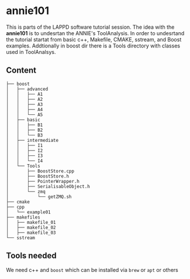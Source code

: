 # annie101 

This is parts of the LAPPD software tutorial session. The idea with the **annie101** is to undesrtan the ANNIE's ToolAnalysis. In order to undesrtand the tutorial startat from basic c++, Makefile, CMAKE, sstream, and Boost examples. Addtionally in boost dir there is a Tools directory with classes used in ToolAnalsys.

## Content
```
├── boost
│   ├── advanced
│   │   ├── A1
│   │   ├── A2
│   │   ├── A3
│   │   ├── A4
│   │   └── A5
│   ├── basic
│   │   ├── B1
│   │   ├── B2
│   │   └── B3
│   ├── intermediate
│   │   ├── I1
│   │   ├── I2
│   │   ├── I3
│   │   └── I4
│   └── Tools
│       ├── BoostStore.cpp
│       ├── BoostStore.h
│       ├── PointerWrapper.h
│       ├── SerialisableObject.h
│       └── zmq
│           └── getZMQ.sh
├── cmake
├── cpp
│   └── example01
├── makefiles
│   ├── makefile_01
│   ├── makefile_02
│   ├── makefile_03
└── sstream
```

## Tools needed

We need c++ and `boost` which can be installed via `brew` or `apt` or others
